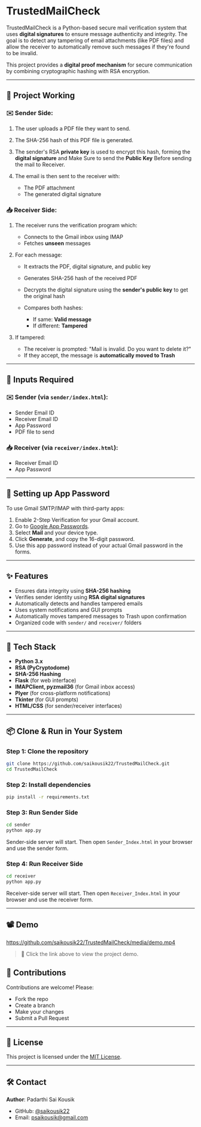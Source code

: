 # TrustedMailCheck

TrustedMailCheck is a Python-based secure mail verification system that uses **digital signatures** to ensure message authenticity and integrity. The goal is to detect any tampering of email attachments (like PDF files) and allow the receiver to automatically remove such messages if they're found to be invalid.

This project provides a **digital proof mechanism** for secure communication by combining cryptographic hashing with RSA encryption.

---

## 🔨 Project Working

### ✉️ Sender Side:

1. The user uploads a PDF file they want to send.
2. The SHA-256 hash of this PDF file is generated.
3. The sender's RSA **private key** is used to encrypt this hash, forming the **digital signature** and Make Sure to send the **Public Key** Before sending the mail to Receiver.
4. The email is then sent to the receiver with:

   * The PDF attachment
   * The generated digital signature

### 📥 Receiver Side:

1. The receiver runs the verification program which:

   * Connects to the Gmail inbox using IMAP
   * Fetches **unseen** messages
2. For each message:

   * It extracts the PDF, digital signature, and public key
   * Generates SHA-256 hash of the received PDF
   * Decrypts the digital signature using the **sender's public key** to get the original hash
   * Compares both hashes:

     * If same: **Valid message**
     * If different: **Tampered**
3. If tampered:

   * The receiver is prompted: "Mail is invalid. Do you want to delete it?"
   * If they accept, the message is **automatically moved to Trash**

---

## 👤 Inputs Required

### ✉️ Sender (via `sender/index.html`):

* Sender Email ID
* Receiver Email ID
* App Password
* PDF file to send

### 📥 Receiver (via `receiver/index.html`):

* Receiver Email ID
* App Password

---

## 🔐 Setting up App Password

To use Gmail SMTP/IMAP with third-party apps:

1. Enable 2-Step Verification for your Gmail account.
2. Go to [Google App Passwords](https://myaccount.google.com/apppasswords).
3. Select **Mail** and your device type.
4. Click **Generate**, and copy the 16-digit password.
5. Use this app password instead of your actual Gmail password in the forms.

---

## ✨ Features

* Ensures data integrity using **SHA-256 hashing**
* Verifies sender identity using **RSA digital signatures**
* Automatically detects and handles tampered emails
* Uses system notifications and GUI prompts
* Automatically moves tampered messages to Trash upon confirmation
* Organized code with `sender/` and `receiver/` folders

---

## 📄 Tech Stack

* **Python 3.x**
* **RSA (PyCryptodome)**
* **SHA-256 Hashing**
* **Flask** (for web interface)
* **IMAPClient, pyzmail36** (for Gmail inbox access)
* **Plyer** (for cross-platform notifications)
* **Tkinter** (for GUI prompts)
* **HTML/CSS** (for sender/receiver interfaces)

---

## 📦 Clone & Run in Your System

### Step 1: Clone the repository

```bash
git clone https://github.com/saikousik22/TrustedMailCheck.git
cd TrustedMailCheck
```

### Step 2: Install dependencies

```bash
pip install -r requirements.txt
```

### Step 3: Run Sender Side

```bash
cd sender
python app.py
```

Sender-side server will start. Then open `Sender_Index.html` in your browser and use the sender form.

### Step 4: Run Receiver Side

```bash
cd receiver
python app.py
```

Receiver-side server will start. Then open `Receiver_Index.html` in your browser and use the receiver form.

---

## 📽️ Demo

https://github.com/saikousik22/TrustedMailCheck/media/demo.mp4

> 📌 Click the link above to view the project demo.


## 📍 Contributions

Contributions are welcome! Please:

* Fork the repo
* Create a branch
* Make your changes
* Submit a Pull Request

---

## 💬 License

This project is licensed under the [MIT License](LICENSE).

---

## 🛠️ Contact

**Author**: Padarthi Sai Kousik

* GitHub: [@saikousik22](https://github.com/saikousik22)
* Email: [psaikousik@gmail.com](mailto:psaikousik@gmail.com)
